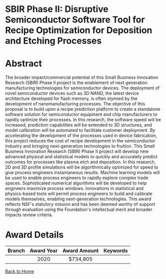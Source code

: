 
SBIR Phase II: Disruptive Semiconductor Software Tool for Recipe Optimization for Deposition and Etching Processes
==================================================================================================================

# Abstract


The broader impact/commercial potential of this Small Business Innovation Research (SBIR) Phase II project is the enablement of next generation manufacturing technologies for semiconductor devices. The deployment of novel semiconductor devices such as 3D NAND, the latest device architecture developed for flash memory, is often stymied by the development of nanomanufacturing processes. The objective of this proposal is to build upon a recipe prediction platform to create a standalone software solution for semiconductor equipment and chip manufacturers to rapidly optimize their processes. In this research, the software speed will be increased, prediction capabilities will be extended to 3D structures, and model calibration will be automated to facilitate customer deployment. By accelerating the development of the processes used in device fabrication, this project reduces the cost of recipe development in the semiconductor industry and bringing next-generation technologies to fruition. This Small Business Innovation Research (SBIR) Phase II project will develop new advanced physical and statistical models to quickly and accurately predict outcomes for processes like plasma etch and deposition. In this research, 2D and 3D profile simulations will be algorithmically optimized for speed to give process engineers instantaneous results. Machine learning models will be used to enable process engineers to rapidly explore complex trade spaces. Sophisticated numerical algorithms will be developed to help engineers maximize process windows. Innovations in statistical and physics-based tools will permit process engineers to build and calibrate models themselves, enabling next-generation technologies. This award reflects NSF's statutory mission and has been deemed worthy of support through evaluation using the Foundation's intellectual merit and broader impacts review criteria.  

# Award Details

|Branch|Award Year|Award Amount|Keywords|
| :---: | :---: | :---: | :---: |
||2020|$734,805||
  
  


[Back to Home](https://github.com/chrischow/dod_sbir_awards/Reports/JT/#583)